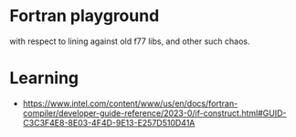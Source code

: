 
# Fortran playground

with respect to lining against old f77 libs, and other such chaos.

# Learning

 - https://www.intel.com/content/www/us/en/docs/fortran-compiler/developer-guide-reference/2023-0/if-construct.html#GUID-C3C3F4E8-8E03-4F4D-9E13-E257D510D41A




